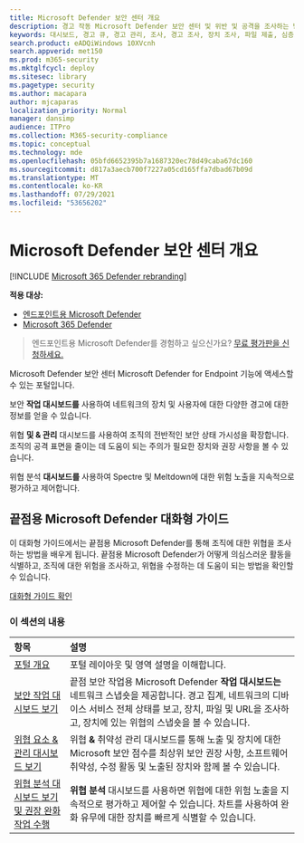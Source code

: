 ```yaml
---
title: Microsoft Defender 보안 센터 개요
description: 경고 작동 Microsoft Defender 보안 센터 및 위반 및 공격을 조사하는 방법에 대한 제안을 포함하여 알림의 기능에 대해 자세히 알아보십시오.
keywords: 대시보드, 경고 큐, 경고 관리, 조사, 경고 조사, 장치 조사, 파일 제출, 심층 분석, 높음, 중간, 낮음, 심각도, ioc, ioa
search.product: eADQiWindows 10XVcnh
search.appverid: met150
ms.prod: m365-security
ms.mktglfcycl: deploy
ms.sitesec: library
ms.pagetype: security
ms.author: macapara
author: mjcaparas
localization_priority: Normal
manager: dansimp
audience: ITPro
ms.collection: M365-security-compliance
ms.topic: conceptual
ms.technology: mde
ms.openlocfilehash: 05bfd6652395b7a1687320ec78d49caba67dc160
ms.sourcegitcommit: d817a3aecb700f7227a05cd165ffa7dbad67b09d
ms.translationtype: MT
ms.contentlocale: ko-KR
ms.lasthandoff: 07/29/2021
ms.locfileid: "53656202"
---
```

# <a name="overview-of-microsoft-defender-security-center"></a>Microsoft Defender 보안 센터 개요

[!INCLUDE [Microsoft 365 Defender rebranding](../../includes/microsoft-defender.md)]


**적용 대상:**
- [엔드포인트용 Microsoft Defender](https://go.microsoft.com/fwlink/?linkid=2154037)
- [Microsoft 365 Defender](https://go.microsoft.com/fwlink/?linkid=2118804)


> 엔드포인트용 Microsoft Defender를 경험하고 싶으신가요? [무료 평가판을 신청하세요.](https://signup.microsoft.com/create-account/signup?products=7f379fee-c4f9-4278-b0a1-e4c8c2fcdf7e&ru=https://aka.ms/MDEp2OpenTrial?ocid=docs-wdatp-usewdatp-abovefoldlink)

Microsoft Defender 보안 센터 Microsoft Defender for Endpoint 기능에 액세스할 수 있는 포털입니다.

보안 **작업 대시보드를** 사용하여 네트워크의 장치 및 사용자에 대한 다양한 경고에 대한 정보를 얻을 수 있습니다.

위협 **및 & 관리** 대시보드를 사용하여 조직의 전반적인 보안 상태 가시성을 확장합니다. 조직의 공격 표면을 줄이는 데 도움이 되는 주의가 필요한 장치와 권장 사항을 볼 수 있습니다.

위협 분석 **대시보드를** 사용하여 Spectre 및 Meltdown에 대한 위험 노출을 지속적으로 평가하고 제어합니다.

## <a name="microsoft-defender-for-endpoint-interactive-guide"></a>끝점용 Microsoft Defender 대화형 가이드
이 대화형 가이드에서는 끝점용 Microsoft Defender를 통해 조직에 대한 위협을 조사하는 방법을 배우게 됩니다. 끝점용 Microsoft Defender가 어떻게 의심스러운 활동을 식별하고, 조직에 대한 위험을 조사하고, 위협을 수정하는 데 도움이 되는 방법을 확인할 수 있습니다.

[대화형 가이드 확인](https://aka.ms/MSDE-IG)

### <a name="in-this-section"></a>이 섹션의 내용

항목 | 설명
:---|:---
[포털 개요](portal-overview.md) | 포털 레이아웃 및 영역 설명을 이해합니다.
[보안 작업 대시보드 보기](security-operations-dashboard.md) | 끝점 보안 작업용 Microsoft Defender  **작업 대시보드는** 네트워크 스냅숏을 제공합니다. 경고 집계, 네트워크의 디바이스 서비스 전체 상태를 보고, 장치, 파일 및 URL을 조사하고, 장치에 있는 위협의 스냅숏을 볼 수 있습니다.
[위협 요소 & 관리 대시보드 보기](tvm-dashboard-insights.md) | 위협 **&** 취약성 관리 대시보드를 통해 노출 및 장치에 대한 Microsoft 보안 점수를 최상위 보안 권장 사항, 소프트웨어 취약성, 수정 활동 및 노출된 장치와 함께 볼 수 있습니다.
[위협 분석 대시보드 보기 및 권장 완화 작업 수행](threat-analytics.md) | **위협 분석** 대시보드를 사용하면 위협에 대한 위험 노출을 지속적으로 평가하고 제어할 수 있습니다. 차트를 사용하여 완화 유무에 대한 장치를 빠르게 식별할 수 있습니다.
